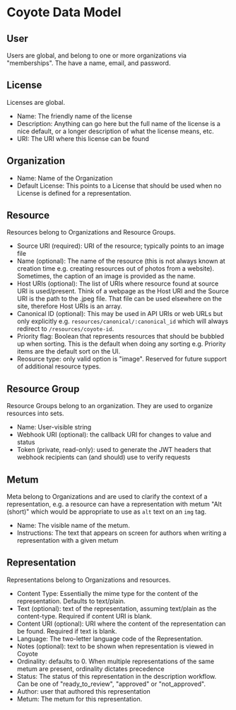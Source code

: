 # Coyote Data Model

## User

Users are global, and belong to one or more organizations via "memberships". The have a name, email, and password.

## License

Licenses are global.

- Name: The friendly name of the license
- Description: Anything can go here but the full name of the license is a nice default, or a longer description of what the license means, etc.
- URI: The URI where this license can be found

## Organization

- Name: Name of the Organization
- Default License: This points to a License that should be used when no License is defined for a representation.

## Resource

Resources belong to Organizations and Resource Groups.

- Source URI (required): URI of the resource; typically points to an image file
- Name (optional): The name of the resource (this is not always known at creation time e.g. creating resources out of photos from a website). Sometimes, the caption of an image is provided as the name.
- Host URIs (optional): The list of URIs where resource found at source URI is used/present. Think of a webpage as the Host URI and the Source URI is the path to the .jpeg file. That file can be used elsewhere on the site, therefore Host URIs is an array.
- Canonical ID (optional): This may be used in API URIs or web URLs but only explicitly e.g. `resources/canonical/:canonical_id` which will always redirect to `/resources/coyote-id`.
- Priority flag: Boolean that represents resources that should be bubbled up when sorting. This is the default when doing any sorting e.g. Priority items are the default sort on the UI.
- Reosurce type: only valid option is "image". Reserved for future support of additional resource types.

## Resource Group

Resource Groups belong to an organization. They are used to organize resources into sets.

- Name: User-visible string
- Webhook URI (optional): the callback URI for changes to value and status
- Token (private, read-only): used to generate the JWT headers that webhook recipients can (and should) use to verify requests

## Metum

Meta belong to Organizations and are used to clarify the context of a representation, e.g. a resource can have a representation with metum "Alt (short)" which would be appropriate to use as `alt` text on an `img` tag.

- Name: The visible name of the metum.
- Instructions: The text that appears on screen for authors when writing a representation with a given metum

## Representation

Representations belong to Organizations and resources.

- Content Type: Essentially the mime type for the content of the representation. Defaults to text/plain.
- Text (optional): text of the representation, assuming text/plain as the content-type. Required if content URI is blank.
- Content URI (optional): URI where the content of the representation can be found. Required if text is blank.
- Language: The two-letter language code of the Representation.
- Notes (optional): text to be shown when representation is viewed in Coyote
- Ordinality: defaults to 0. When multiple representations of the same metum are present, ordinality dictates precedence
- Status: The status of this representation in the description workflow. Can be one of "ready_to_review", "approved" or "not_approved".
- Author: user that authored this representation
- Metum: The metum for this representation.

